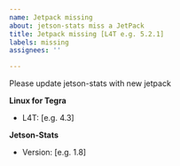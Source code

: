```yaml
---
name: Jetpack missing
about: jetson-stats miss a JetPack
title: Jetpack missing [L4T e.g. 5.2.1]
labels: missing
assignees: ''

---
```


Please update jetson-stats with new jetpack
<!-- Complete all fields -->
**Linux for Tegra**
 - L4T: [e.g. 4.3]

**Jetson-Stats**
<!-- Use jtop -v -->
 - Version: [e.g. 1.8]
